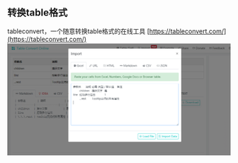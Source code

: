 ## 转换table格式
tableconvert，一个随意转换table格式的在线工具
[https://tableconvert.com/](https://tableconvert.com/)
![tabel_convert](./imgs/tabel_convert.png)
